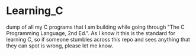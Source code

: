 Learning_C
==========

dump of all my C programs that I am building while going through "The C Programming Language, 2nd Ed.". 
As I know it this is the standard for learning C,
so if someone stumbles across this repo and sees anything that they can spot is wrong, please let me know.
